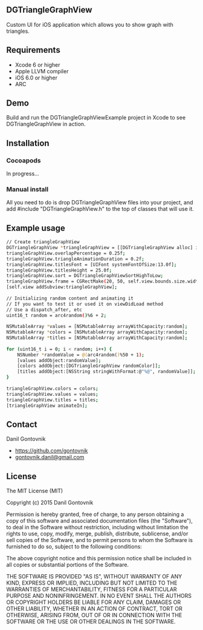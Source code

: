 ## DGTriangleGraphView
Custom UI for iOS application which allows you to show graph with triangles.

## Requirements
* Xcode 6 or higher
* Apple LLVM compiler
* iOS 6.0 or higher
* ARC

## Demo

Build and run the DGTriangleGraphViewExample project in Xcode to see DGTriangleGraphView in action.

## Installation

### Cocoapods

In progress...

### Manual install

All you need to do is drop DGTriangleGraphView files into your project, and add #include "DGTriangleGraphView.h" to the top of classes that will use it.

## Example usage

```bash
// Create triangleGraphView
DGTriangleGraphView *triangleGraphView = [[DGTriangleGraphView alloc] init];
triangleGraphView.overlapPercentage = 0.25f;
triangleGraphView.triangleAnimationDuration = 0.2f;
triangleGraphView.titlesFont = [UIFont systemFontOfSize:13.0f];
triangleGraphView.titlesHeight = 25.0f;
triangleGraphView.sort = DGTriangleGraphViewSortHighToLow;
triangleGraphView.frame = CGRectMake(20, 50, self.view.bounds.size.width - 40, 200);
[self.view addSubview:triangleGraphView];
    
// Initializing random content and animating it
// If you want to test it or used it on viewDidLoad method
// Use a dispatch_after, etc
uint16_t random = arc4random()%6 + 2;
    
NSMutableArray *values = [NSMutableArray arrayWithCapacity:random];
NSMutableArray *colors = [NSMutableArray arrayWithCapacity:random];
NSMutableArray *titles = [NSMutableArray arrayWithCapacity:random];
    
for (uint16_t i = 0; i < random; i++) {
    NSNumber *randomValue = @(arc4random()%50 + 1);
    [values addObject:randomValue];
    [colors addObject:[DGTriangleGraphView randomColor]];
    [titles addObject:[NSString stringWithFormat:@"%@", randomValue]];
}
    
triangleGraphView.colors = colors;
triangleGraphView.values = values;
triangleGraphView.titles = titles;
[triangleGraphView animateIn];
```

## Contact

Danil Gontovnik

- https://github.com/gontovnik
- gontovnik.danil@gmail.com


## License

The MIT License (MIT)

Copyright (c) 2015 Danil Gontovnik

Permission is hereby granted, free of charge, to any person obtaining a copy
of this software and associated documentation files (the "Software"), to deal
in the Software without restriction, including without limitation the rights
to use, copy, modify, merge, publish, distribute, sublicense, and/or sell
copies of the Software, and to permit persons to whom the Software is
furnished to do so, subject to the following conditions:

The above copyright notice and this permission notice shall be included in all
copies or substantial portions of the Software.

THE SOFTWARE IS PROVIDED "AS IS", WITHOUT WARRANTY OF ANY KIND, EXPRESS OR
IMPLIED, INCLUDING BUT NOT LIMITED TO THE WARRANTIES OF MERCHANTABILITY,
FITNESS FOR A PARTICULAR PURPOSE AND NONINFRINGEMENT. IN NO EVENT SHALL THE
AUTHORS OR COPYRIGHT HOLDERS BE LIABLE FOR ANY CLAIM, DAMAGES OR OTHER
LIABILITY, WHETHER IN AN ACTION OF CONTRACT, TORT OR OTHERWISE, ARISING FROM,
OUT OF OR IN CONNECTION WITH THE SOFTWARE OR THE USE OR OTHER DEALINGS IN THE
SOFTWARE.
